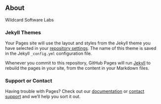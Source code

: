 ## About

Wildcard Software Labs

### Jekyll Themes

Your Pages site will use the layout and styles from the Jekyll theme you have selected in your [repository settings](https://github.com/wildcard-labs/wildcard-labs.github.io/settings). The name of this theme is saved in the Jekyll `_config.yml` configuration file.

Whenever you commit to this repository, GitHub Pages will run [Jekyll](https://jekyllrb.com/) to rebuild the pages in your site, from the content in your Markdown files.

### Support or Contact

Having trouble with Pages? Check out our [documentation](https://help.github.com/categories/github-pages-basics/) or [contact support](https://github.com/contact) and we’ll help you sort it out.
